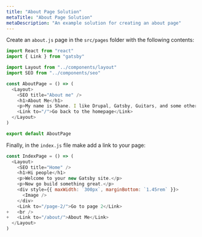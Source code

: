 ```yaml
---
title: "About Page Solution"
metaTitle: "About Page Solution"
metaDescription: "An example solution for creating an about page"
---
```


Create an `about.js` page in the `src/pages` folder with the following contents:

```javascript
import React from "react"
import { Link } from "gatsby"

import Layout from "../components/layout"
import SEO from "../components/seo"

const AboutPage = () => (
  <Layout>
    <SEO title="About me" />
    <h1>About Me</h1>
    <p>My name is Shane. I like Drupal, Gatsby, Guitars, and some other things.</p>
    <Link to="/">Go back to the homepage</Link>
  </Layout>
)

export default AboutPage
```

Finally, in the `index.js` file make add a link to your page:

```javascript
const IndexPage = () => (
  <Layout>
    <SEO title="Home" />
    <h1>Hi people</h1>
    <p>Welcome to your new Gatsby site.</p>
    <p>Now go build something great.</p>
    <div style={{ maxWidth: `300px`, marginBottom: `1.45rem` }}>
      <Image />
    </div>
    <Link to="/page-2/">Go to page 2</Link>
+   <br />
+   <Link to="/about/">About Me</Link>
  </Layout>
)
```
